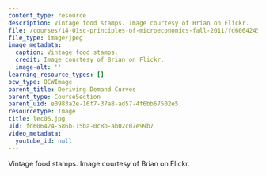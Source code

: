 ```yaml
---
content_type: resource
description: Vintage food stamps. Image courtesy of Brian on Flickr.
file: /courses/14-01sc-principles-of-microeconomics-fall-2011/fd606424586b15ba0c8bab02c07e99b7_lec06.jpg
file_type: image/jpeg
image_metadata:
  caption: Vintage food stamps.
  credit: Image courtesy of Brian on Flickr.
  image-alt: ''
learning_resource_types: []
ocw_type: OCWImage
parent_title: Deriving Demand Curves
parent_type: CourseSection
parent_uid: e0983a2e-16f7-37a8-ad57-4f6bb67502e5
resourcetype: Image
title: lec06.jpg
uid: fd606424-586b-15ba-0c8b-ab02c07e99b7
video_metadata:
  youtube_id: null
---
```

Vintage food stamps. Image courtesy of Brian on Flickr.